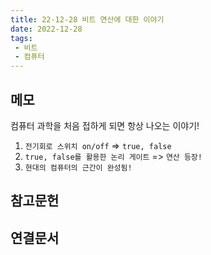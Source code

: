 ```yaml
---
title: 22-12-28 비트 연산에 대한 이야기
date: 2022-12-28
tags:
 - 비트
 - 컴퓨터
---
```


## 메모

컴퓨터 과학을 처음 접하게 되면 항상 나오는 이야기!

1. `전기회로 스위치 on/off` => `true, false`
2. `true, false를 활용한 논리 게이트` => `연산 등장!`
3. `현대의 컴퓨터의 근간이 완성됨!`

## 참고문헌


## 연결문서


